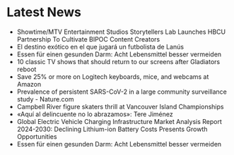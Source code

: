 # Latest News
-  Showtime/MTV Entertainment Studios Storytellers Lab Launches HBCU Partnership To Cultivate BIPOC Content Creators
-  El destino exótico en el que jugará un futbolista de Lanús
-  Essen für einen gesunden Darm: Acht Lebensmittel besser vermeiden
-  10 classic TV shows that should return to our screens after Gladiators reboot
-  Save 25% or more on Logitech keyboards, mice, and webcams at Amazon
-  Prevalence of persistent SARS-CoV-2 in a large community surveillance study - Nature.com
-  Campbell River figure skaters thrill at Vancouver Island Championships
-  «Aquí al delincuente no lo abrazamos»: Tere Jiménez
-  Global Electric Vehicle Charging Infrastructure Market Analysis Report 2024-2030: Declining Lithium-ion Battery Costs Presents Growth Opportunities
-  Essen für einen gesunden Darm: Acht Lebensmittel besser vermeiden
